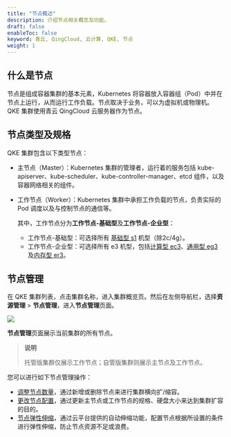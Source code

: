 ```yaml
---
title: "节点概述"
description: 介绍节点相关概念及功能。
draft: false
enableToc: false
keyword: 青云, QingCloud, 云计算, QKE, 节点
weight: 1
---
```


## 什么是节点

节点是组成容器集群的基本元素，Kubernetes 将容器放入容器组（Pod）中并在节点上运行，从而运行工作负载。节点取决于业务，可以为虚拟机或物理机。QKE 集群使用青云 QingCloud 云服务器作为节点。

## 节点类型及规格

QKE 集群包含以下类型节点：

- 主节点（Master）：Kubernetes 集群的管理者，运行着的服务包括 kube-apiserver、kube-scheduler、kube-controller-manager、etcd 组件，以及容器网络相关的组件。

- 工作节点（Worker）：Kubernetes 集群中承担工作负载的节点，负责实际的 Pod 调度以及与控制节点的通信等。

  其中，工作节点分为**工作节点-基础型**及**工作节点-企业型**：

  - 工作节点-基础型：可选择所有 [基础型 s1](/compute/vm/intro/basic/) 机型（除2c/4g）。
  - 工作节点-企业型：可选择所有 e3 机型，包括[计算型 ec3](/compute/vm/intro/enterprise/#计算型-ec3)、[通用型 eg3](/compute/vm/intro/enterprise/#通用型-eg3) 及[内存型 er3](/compute/vm/intro/enterprise/#内存型-er3)。

## 节点管理

在 QKE 集群列表，点击集群名称，进入集群概览页。然后在左侧导航栏，选择**资源管理** > **节点管理**，进入**节点管理**页面。

![](/container/qke_plus/_images/node_mgt.png)

**节点管理**页面展示当前集群的所有节点。

> **说明**
>
> 托管版集群仅展示工作节点；自管版集群则展示主节点及工作节点。

您可以进行如下节点管理操作：

- [调整节点数量](../node_amount/)，通过新增或删除节点来进行集群横向扩/缩容。
- [更改节点配置](../node_cfg/)，通过更新主节点或工作节点的规格、硬盘大小来达到集群扩容的目的。
- [节点弹性伸缩](../auto_node/)，通过云平台提供的自动伸缩功能，配置节点根据所设置的条件进行弹性伸缩，防止节点资源不足或浪费。

